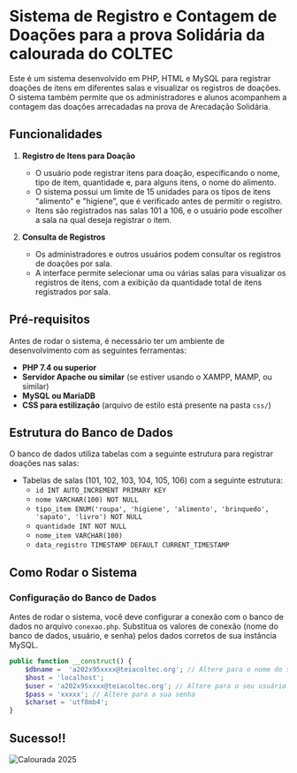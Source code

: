 # Sistema de Registro e Contagem de Doações para a prova Solidária da calourada do COLTEC

Este é um sistema desenvolvido em PHP, HTML e MySQL para registrar doações de itens em diferentes salas e visualizar os registros de doações. O sistema também permite que os administradores e alunos acompanhem a contagem das doações arrecadadas na prova de Arecadação Solidária.

## Funcionalidades

1. **Registro de Itens para Doação**
   - O usuário pode registrar itens para doação, especificando o nome, tipo de item, quantidade e, para alguns itens, o nome do alimento.
   - O sistema possui um limite de 15 unidades para os tipos de itens "alimento" e "higiene", que é verificado antes de permitir o registro.
   - Itens são registrados nas salas 101 a 106, e o usuário pode escolher a sala na qual deseja registrar o item.

2. **Consulta de Registros**
   - Os administradores e outros usuários podem consultar os registros de doações por sala.
   - A interface permite selecionar uma ou várias salas para visualizar os registros de itens, com a exibição da quantidade total de itens registrados por sala.

## Pré-requisitos

Antes de rodar o sistema, é necessário ter um ambiente de desenvolvimento com as seguintes ferramentas:

- **PHP 7.4 ou superior**
- **Servidor Apache ou similar** (se estiver usando o XAMPP, MAMP, ou similar)
- **MySQL ou MariaDB**
- **CSS para estilização** (arquivo de estilo está presente na pasta `css/`)

## Estrutura do Banco de Dados

O banco de dados utiliza tabelas com a seguinte estrutura para registrar doações nas salas:

- Tabelas de salas (101, 102, 103, 104, 105, 106) com a seguinte estrutura:
  - `id INT AUTO_INCREMENT PRIMARY KEY`
  - `nome VARCHAR(100) NOT NULL`
  - `tipo_item ENUM('roupa', 'higiene', 'alimento', 'brinquedo', 'sapato', 'livro') NOT NULL`
  - `quantidade INT NOT NULL`
  - `nome_item VARCHAR(100)`
  - `data_registro TIMESTAMP DEFAULT CURRENT_TIMESTAMP`

## Como Rodar o Sistema

### Configuração do Banco de Dados

Antes de rodar o sistema, você deve configurar a conexão com o banco de dados no arquivo `conexao.php`. Substitua os valores de conexão (nome do banco de dados, usuário, e senha) pelos dados corretos de sua instância MySQL.

```php
public function __construct() {
    $dbname =  'a202x95xxxx@teiacoltec.org'; // Altere para o nome do seu banco
    $host = 'localhost';
    $user = 'a202x95xxxx@teiacoltec.org'; // Altere para o seu usuário
    $pass = 'xxxxx'; // Altere para a sua senha
    $charset = 'utf8mb4';
}
```
## Sucesso!!
![Calourada 2025](calourada2025)

